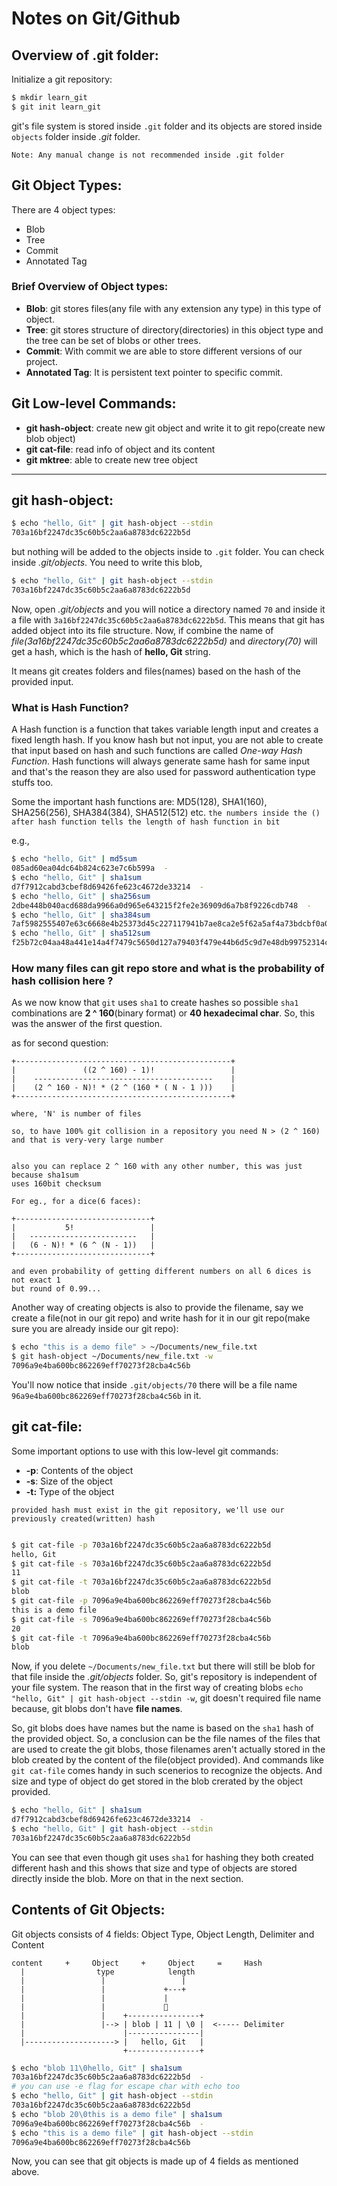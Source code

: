 # Notes on Git/Github

## Overview of .git folder:

Initialize a git repository:

```sh
$ mkdir learn_git
$ git init learn_git
```

git's file system is stored inside `.git` folder and its objects are stored inside `objects` folder inside _.git_ folder.

`Note: Any manual change is not recommended inside .git folder`


## Git Object Types:

There are 4 object types:

* Blob
* Tree
* Commit
* Annotated Tag

### Brief Overview of Object types:

* **Blob**: git stores files(any file with any extension any type) in this type of object.
* **Tree**: git stores structure of directory(directories) in this object type and the tree can be set of blobs or other trees.
* **Commit**: With commit we are able to store different versions of our project.
* **Annotated Tag**: It is persistent text pointer to specific commit.

## Git Low-level Commands:

* **git hash-object**: create new git object and write it to git repo(create new blob object)
* **git cat-file**: read info of object and its content
* **git mktree**: able to create new tree object

<hr>

## git hash-object:

```sh
$ echo "hello, Git" | git hash-object --stdin
703a16bf2247dc35c60b5c2aa6a8783dc6222b5d
```

but nothing will be added to the objects inside to `.git` folder. You can check inside _.git/objects_. You need to write this blob,
```sh
$ echo "hello, Git" | git hash-object --stdin
703a16bf2247dc35c60b5c2aa6a8783dc6222b5d
```

Now, open _.git/objects_ and you will notice a directory named `70` and inside it a file with `3a16bf2247dc35c60b5c2aa6a8783dc6222b5d`. This means that git has added object into its file structure. Now, if combine the name of _file(3a16bf2247dc35c60b5c2aa6a8783dc6222b5d)_ and _directory(70)_ will get a hash, which is the hash of **hello, Git** string.

It means git creates folders and files(names) based on the hash of the provided input.


### What is Hash Function?

A Hash function is a function that takes variable length input and creates a fixed length hash. If you know hash but not input, you are not able to create that input based on hash and such functions are called _One-way Hash Function_. Hash functions will always generate same hash for same input and that's the reason they are also used for password authentication type stuffs too.

Some the important hash functions are: MD5(128), SHA1(160), SHA256(256), SHA384(384), SHA512(512) etc.
`the numbers inside the () after hash function tells the length of hash function in bit`

e.g.,
```sh
$ echo "hello, Git" | md5sum
085ad60ea04dc64b824c623e7c6b599a  -
$ echo "hello, Git" | sha1sum
d7f7912cabd3cbef8d69426fe623c4672de33214  -
$ echo "hello, Git" | sha256sum
2dbe448b040acd688da9966a0d965e643215f2fe2e36909d6a7b8f9226cdb748  -
$ echo "hello, Git" | sha384sum
7af5982555407e63c6668e4b25373d45c227117941b7ae8ca2e5f62a5af4a73bdcbf0a0d7e7ac05bf1f7530b7cf85dbd  -
$ echo "hello, Git" | sha512sum
f25b72c04aa48a441e14a4f7479c5650d127a79403f479e44b6d5c9d7e48db99752314c7a65724aef411eb7dfae6fb61318c18bf9763b20cdf76c014826e6270  -
```
### How many files can git repo store and what is the probability of hash collision here ?

As we now know that `git` uses `sha1` to create hashes so possible `sha1` combinations are **2 ^ 160**(binary format) or **40 hexadecimal char**. So, this was the answer of the first question.

as for second question:

```
+------------------------------------------------+
|    			((2 ^ 160) - 1)!				 |
|    ----------------------------------------    |
|    (2 ^ 160 - N)! * (2 ^ (160 * ( N - 1 )))	 |
+------------------------------------------------+

where, 'N' is number of files

so, to have 100% git collision in a repository you need N > (2 ^ 160)
and that is very-very large number


also you can replace 2 ^ 160 with any other number, this was just because sha1sum
uses 160bit checksum

For eg., for a dice(6 faces):

+------------------------------+
|	  		5!				   |
|   ------------------------   |
|	(6 - N)! * (6 ^ (N - 1))   |
+------------------------------+

and even probability of getting different numbers on all 6 dices is not exact 1
but round of 0.99...
```

Another way of creating objects is also to provide the filename, say we create a file(not in our git repo) and write hash for it in our git repo(make sure you are already inside our git repo):
```sh
$ echo "this is a demo file" > ~/Documents/new_file.txt
$ git hash-object ~/Documents/new_file.txt -w
7096a9e4ba600bc862269eff70273f28cba4c56b
```

You'll now notice that inside `.git/objects/70` there will be a file name `96a9e4ba600bc862269eff70273f28cba4c56b` in it.

## git cat-file:

Some important options to use with this low-level git commands:

* **-p**: Contents of the object
* **-s**: Size of the object
* **-t:** Type of the object

`provided hash must exist in the git repository, we'll use our previously created(written) hash`

```sh

$ git cat-file -p 703a16bf2247dc35c60b5c2aa6a8783dc6222b5d
hello, Git
$ git cat-file -s 703a16bf2247dc35c60b5c2aa6a8783dc6222b5d
11
$ git cat-file -t 703a16bf2247dc35c60b5c2aa6a8783dc6222b5d
blob
$ git cat-file -p 7096a9e4ba600bc862269eff70273f28cba4c56b
this is a demo file
$ git cat-file -s 7096a9e4ba600bc862269eff70273f28cba4c56b
20
$ git cat-file -t 7096a9e4ba600bc862269eff70273f28cba4c56b
blob
```

Now, if you delete `~/Documents/new_file.txt` but there will still be blob for that file inside the _.git/objects_ folder. So, git's repository is independent of your file system. The reason that in the first way of creating blobs `echo "hello, Git" | git hash-object --stdin -w`, git doesn't required file name because, git blobs don't have **file names**.

So, git blobs does have names but the name is based on the `sha1` hash of the provided object. So, a conclusion can be the file names of the files that are used to create the git blobs, those filenames aren't actually stored in the blob created by the content of the file(object provided). And commands like `git cat-file` comes handy in such scenerios to recognize the objects. And size and type of object do get stored in the blob crerated by the object provided.

```sh
$ echo "hello, Git" | sha1sum
d7f7912cabd3cbef8d69426fe623c4672de33214  -
$ echo "hello, Git" | git hash-object --stdin
703a16bf2247dc35c60b5c2aa6a8783dc6222b5d
```

You can see that even though git uses `sha1` for hashing they both created different hash and this shows that size and type of objects are stored directly inside the blob. More on that in the next section.


## Contents of Git Objects:


Git objects consists of 4 fields: Object Type, Object Length, Delimiter and Content

```
content     +     Object     +     Object     =     Hash
  |                type			   length
  |                 |                 |
  |                 |             +---+
  |                 |             |
  |                 |             
  |                 |    +----------------+
  |                 |--> | blob | 11 | \0 |  <----- Delimiter
  |                      |----------------|
  |--------------------> |   hello, Git   |
                         +----------------+
```

```sh
$ echo "blob 11\0hello, Git" | sha1sum
703a16bf2247dc35c60b5c2aa6a8783dc6222b5d  -
# you can use -e flag for escape char with echo too
$ echo "hello, Git" | git hash-object --stdin
703a16bf2247dc35c60b5c2aa6a8783dc6222b5d
$ echo "blob 20\0this is a demo file" | sha1sum
7096a9e4ba600bc862269eff70273f28cba4c56b  -
$ echo "this is a demo file" | git hash-object --stdin
7096a9e4ba600bc862269eff70273f28cba4c56b
```

Now, you can see that git objects is made up of 4 fields as mentioned above.
